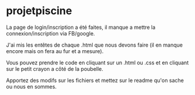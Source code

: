 # projetpiscine

La page de login/inscription a été faites, il manque a mettre la connexion/inscription via FB/google.

J'ai mis les entêtes de chaque .html que nous devons faire (il en manque encore mais on fera au fur et a mesure).

Vous pouvez prendre le code en cliquant sur un .html ou .css et en cliquant sur le petit crayon a côté de la poubelle.

Apportez des modifs sur les fichiers et mettez sur le readme qu'on sache ou nous en sommes.
